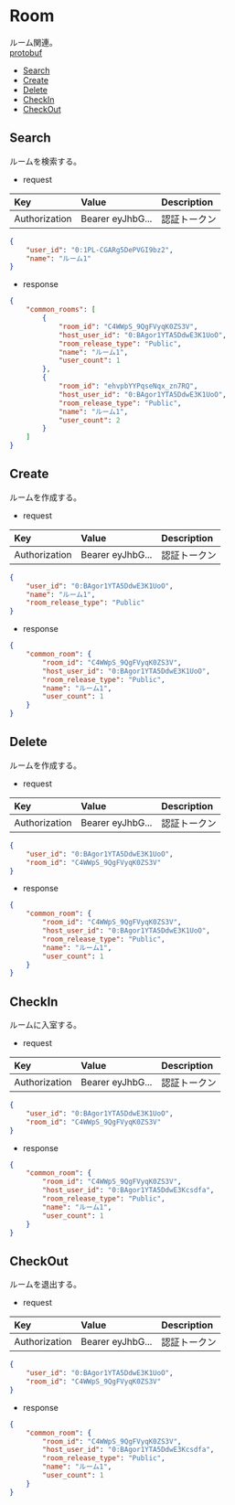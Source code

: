 # Room
ルーム関連。  
[protobuf](https://github.com/game-core/gocrafter/tree/main/docs/proto/api/game/room)  

- [Search](https://github.com/game-core/gocrafter/blob/main/docs/md/function/api/room.md#Search)
- [Create](https://github.com/game-core/gocrafter/blob/main/docs/md/function/api/room.md#Create)
- [Delete](https://github.com/game-core/gocrafter/blob/main/docs/md/function/api/room.md#Delete)
- [CheckIn](https://github.com/game-core/gocrafter/blob/main/docs/md/function/api/room.md#CheckIn)
- [CheckOut](https://github.com/game-core/gocrafter/blob/main/docs/md/function/api/room.md#Checkout)

## Search
ルームを検索する。
- request

| Key | Value | Description |
| :--- | :--- | :--- |
| Authorization | Bearer eyJhbG... | 認証トークン |
```json
{
    "user_id": "0:1PL-CGARg5DePVGI9bz2",
    "name": "ルーム1"
}
```
- response
```json
{
    "common_rooms": [
        {
            "room_id": "C4WWpS_9QgFVyqK0ZS3V",
            "host_user_id": "0:BAgor1YTA5DdwE3K1UoO",
            "room_release_type": "Public",
            "name": "ルーム1",
            "user_count": 1
        },
        {
            "room_id": "ehvpbYYPqseNqx_zn7RQ",
            "host_user_id": "0:BAgor1YTA5DdwE3K1UoO",
            "room_release_type": "Public",
            "name": "ルーム1",
            "user_count": 2
        }
    ]
}
```

## Create
ルームを作成する。
- request

| Key | Value | Description |
| :--- | :--- | :--- |
| Authorization | Bearer eyJhbG... | 認証トークン |
```json
{
    "user_id": "0:BAgor1YTA5DdwE3K1UoO",
    "name": "ルーム1",
    "room_release_type": "Public"
}
```
- response
```json
{
    "common_room": {
        "room_id": "C4WWpS_9QgFVyqK0ZS3V",
        "host_user_id": "0:BAgor1YTA5DdwE3K1UoO",
        "room_release_type": "Public",
        "name": "ルーム1",
        "user_count": 1
    }
}
```

## Delete
ルームを作成する。
- request

| Key | Value | Description |
| :--- | :--- | :--- |
| Authorization | Bearer eyJhbG... | 認証トークン |
```json
{
    "user_id": "0:BAgor1YTA5DdwE3K1UoO", 
    "room_id": "C4WWpS_9QgFVyqK0ZS3V"
}
```
- response
```json
{
    "common_room": {
        "room_id": "C4WWpS_9QgFVyqK0ZS3V",
        "host_user_id": "0:BAgor1YTA5DdwE3K1UoO",
        "room_release_type": "Public",
        "name": "ルーム1",
        "user_count": 1
    }
}
```

## CheckIn
ルームに入室する。
- request

| Key | Value | Description |
| :--- | :--- | :--- |
| Authorization | Bearer eyJhbG... | 認証トークン |
```json
{
    "user_id": "0:BAgor1YTA5DdwE3K1UoO", 
    "room_id": "C4WWpS_9QgFVyqK0ZS3V"
}
```
- response
```json
{
    "common_room": {
        "room_id": "C4WWpS_9QgFVyqK0ZS3V",
        "host_user_id": "0:BAgor1YTA5DdwE3Kcsdfa",
        "room_release_type": "Public",
        "name": "ルーム1",
        "user_count": 1
    }
}
```

## CheckOut
ルームを退出する。
- request

| Key | Value | Description |
| :--- | :--- | :--- |
| Authorization | Bearer eyJhbG... | 認証トークン |
```json
{
    "user_id": "0:BAgor1YTA5DdwE3K1UoO", 
    "room_id": "C4WWpS_9QgFVyqK0ZS3V"
}
```
- response
```json
{
    "common_room": {
        "room_id": "C4WWpS_9QgFVyqK0ZS3V",
        "host_user_id": "0:BAgor1YTA5DdwE3Kcsdfa",
        "room_release_type": "Public",
        "name": "ルーム1",
        "user_count": 1
    }
}
```
